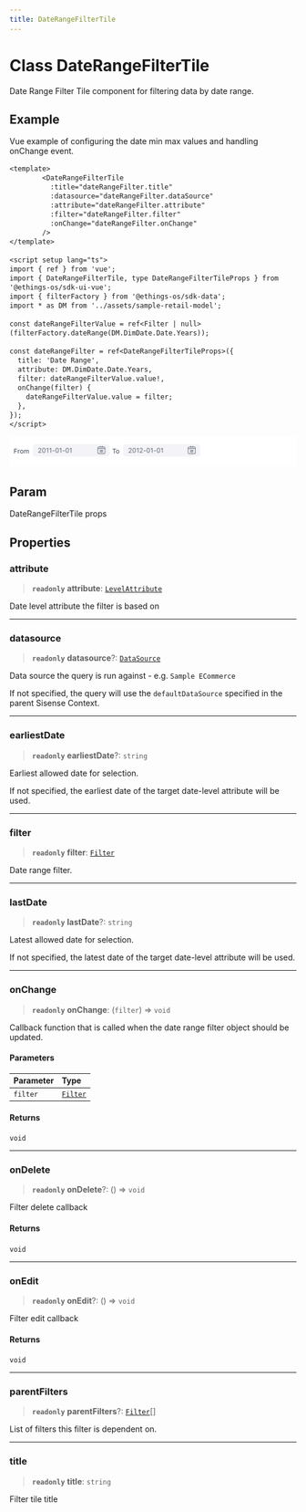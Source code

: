 ```yaml
---
title: DateRangeFilterTile
---
```


# Class DateRangeFilterTile

Date Range Filter Tile component for filtering data by date range.

## Example

Vue example of configuring the date min max values and handling onChange event.
```vue
<template>
        <DateRangeFilterTile
          :title="dateRangeFilter.title"
          :datasource="dateRangeFilter.dataSource"
          :attribute="dateRangeFilter.attribute"
          :filter="dateRangeFilter.filter"
          :onChange="dateRangeFilter.onChange"
        />
</template>

<script setup lang="ts">
import { ref } from 'vue';
import { DateRangeFilterTile, type DateRangeFilterTileProps } from '@ethings-os/sdk-ui-vue';
import { filterFactory } from '@ethings-os/sdk-data';
import * as DM from '../assets/sample-retail-model';

const dateRangeFilterValue = ref<Filter | null>(filterFactory.dateRange(DM.DimDate.Date.Years));

const dateRangeFilter = ref<DateRangeFilterTileProps>({
  title: 'Date Range',
  attribute: DM.DimDate.Date.Years,
  filter: dateRangeFilterValue.value!,
  onChange(filter) {
    dateRangeFilterValue.value = filter;
  },
});
</script>
```
<img src="../../../img/vue-date-range-filter-tile-example.png" width="800px" />

## Param

DateRangeFilterTile props

## Properties

### attribute

> **`readonly`** **attribute**: [`LevelAttribute`](../../sdk-data/interfaces/interface.LevelAttribute.md)

Date level attribute the filter is based on

***

### datasource

> **`readonly`** **datasource**?: [`DataSource`](../../sdk-data/type-aliases/type-alias.DataSource.md)

Data source the query is run against - e.g. `Sample ECommerce`

If not specified, the query will use the `defaultDataSource` specified in the parent Sisense Context.

***

### earliestDate

> **`readonly`** **earliestDate**?: `string`

Earliest allowed date for selection.

If not specified, the earliest date of the target date-level attribute will be used.

***

### filter

> **`readonly`** **filter**: [`Filter`](../../sdk-data/interfaces/interface.Filter.md)

Date range filter.

***

### lastDate

> **`readonly`** **lastDate**?: `string`

Latest allowed date for selection.

If not specified, the latest date of the target date-level attribute will be used.

***

### onChange

> **`readonly`** **onChange**: (`filter`) => `void`

Callback function that is called when the date range filter object should be updated.

#### Parameters

| Parameter | Type |
| :------ | :------ |
| `filter` | [`Filter`](../../sdk-data/interfaces/interface.Filter.md) |

#### Returns

`void`

***

### onDelete

> **`readonly`** **onDelete**?: () => `void`

Filter delete callback

#### Returns

`void`

***

### onEdit

> **`readonly`** **onEdit**?: () => `void`

Filter edit callback

#### Returns

`void`

***

### parentFilters

> **`readonly`** **parentFilters**?: [`Filter`](../../sdk-data/interfaces/interface.Filter.md)[]

List of filters this filter is dependent on.

***

### title

> **`readonly`** **title**: `string`

Filter tile title
